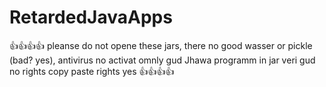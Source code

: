 # RetardedJavaApps

 👍👍👍👍 pleanse do not opene these jars, there no good wasser or pickle (bad? yes), antivirus no activat omnly gud Jhawa programm in jar veri gud no rights copy paste rights yes 👍👍👍👍 
